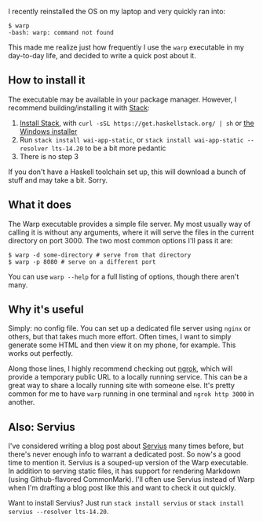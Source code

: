 I recently reinstalled the OS on my laptop and very quickly ran into:

```
$ warp
-bash: warp: command not found
```

This made me realize just how frequently I use the `warp` executable in my day-to-day life, and decided to write a quick post about it.

## How to install it

The executable may be available in your package manager. However, I recommend building/installing it with [Stack](https://docs.haskellstack.org):

1. [Install Stack](https://tech.fpcomplete.com/haskell/get-started), with `curl -sSL https://get.haskellstack.org/ | sh` or [the Windows installer](https://www.stackage.org/stack/windows-x86_64-installer)
2. Run `stack install wai-app-static`, or `stack install wai-app-static --resolver lts-14.20` to be a bit more pedantic
3. There is no step 3

If you don't have a Haskell toolchain set up, this will download a bunch of stuff and may take a bit. Sorry.

## What it does

The Warp executable provides a simple file server. My most usually way of calling it is without any arguments, where it will serve the files in the current directory on port 3000. The two most common options I'll pass it are:

```
$ warp -d some-directory # serve from that directory
$ warp -p 8080 # serve on a different port
```

You can use `warp --help` for a full listing of options, though there aren't many.

## Why it's useful

Simply: no config file. You can set up a dedicated file server using `nginx` or others, but that takes much more effort. Often times, I want to simply generate some HTML and then view it on my phone, for example. This works out perfectly.

Along those lines, I highly recommend checking out [ngrok](https://ngrok.com/), which will provide a temporary public URL to a locally running service. This can be a great way to share a locally running site with someone else. It's pretty common for me to have `warp` running in one terminal and `ngrok http 3000` in another.

## Also: Servius

I've considered writing a blog post about [Servius](https://www.stackage.org/package/servius) many times before, but there's never enough info to warrant a dedicated post. So now's a good time to mention it. Servius is a souped-up version of the Warp executable. In addition to serving static files, it has support for rendering Markdown (using Github-flavored CommonMark). I'll often use Servius instead of Warp when I'm drafting a blog post like this and want to check it out quickly.

Want to install Servius? Just run `stack install servius` or `stack install servius --resolver lts-14.20`.
